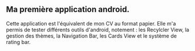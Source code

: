 ## Ma première application android. 

Cette application est l'équivalent de mon CV au format papier. 
Elle m'a permis de tester différents outils d'android, notement : les Recylcler View, la gestion des thèmes, la Navigation Bar, les Cards View et le système de rating bar.
